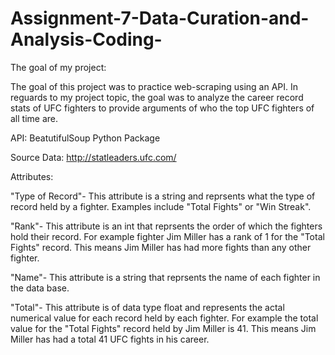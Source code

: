 # Assignment-7-Data-Curation-and-Analysis-Coding-

The goal of my project:

The goal of this project was to practice web-scraping using an API. In reguards to my project topic, the goal was to analyze the career record stats of UFC fighters to provide arguments of who the top UFC fighters of all time are. 

API: BeatutifulSoup Python Package

Source Data: http://statleaders.ufc.com/


Attributes:

  "Type of Record"- This attribute is a string and reprsents what the type of record held by a fighter. Examples include "Total Fights" or "Win Streak".
  
  "Rank"- This attribute is an int that reprsents the order of which the fighters hold their record. For example fighter Jim Miller has a rank of 1 for the           "Total Fights" record. This means Jim Miller has had more fights than any other fighter.
  
  "Name"- This  attribute is a string that reprsents the name of each fighter in the data base.
  
  "Total"- This attribute is of data type float and represents the actal numerical value for each record held by each fighter. For example the total value            for the "Total Fights" record held by Jim Miller is 41. This means Jim Miller has had a total 41 UFC fights in his career.
  
